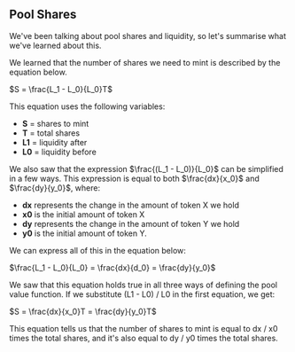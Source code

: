## Pool Shares

We've been talking about pool shares and liquidity, so let's summarise what we've learned about this. 

We learned that the number of shares we need to mint is described by the equation below. 

$S = \frac{L_1 - L_0}{L_0}T$


This equation uses the following variables:

* **S** = shares to mint
* **T** = total shares
* **L1** = liquidity after
* **L0** = liquidity before

We also saw that the expression $\frac{(L_1 - L_0)}{L_0}$ can be simplified in a few ways. This expression is equal to both $\frac{dx}{x_0}$ and $\frac{dy}{y_0}$, where:

* **dx** represents the change in the amount of token X we hold
* **x0** is the initial amount of token X
* **dy** represents the change in the amount of token Y we hold
* **y0** is the initial amount of token Y.

We can express all of this in the equation below:

$\frac{L_1 - L_0}{L_0} = \frac{dx}{d_0} = \frac{dy}{y_0}$


We saw that this equation holds true in all three ways of defining the pool value function.  If we substitute (L1 - L0) / L0 in the first equation, we get:

$S = \frac{dx}{x_0}T = \frac{dy}{y_0}T$

This equation tells us that the number of shares to mint is equal to dx / x0 times the total shares, and it's also equal to dy / y0 times the total shares. 
